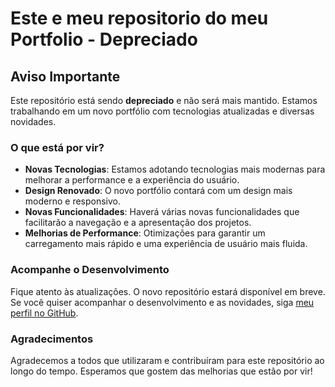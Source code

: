 # Este e meu repositorio do meu Portfolio - Depreciado

## Aviso Importante

Este repositório está sendo **depreciado** e não será mais mantido. Estamos trabalhando em um novo portfólio com tecnologias atualizadas e diversas novidades.

### O que está por vir?

- **Novas Tecnologias**: Estamos adotando tecnologias mais modernas para melhorar a performance e a experiência do usuário.
- **Design Renovado**: O novo portfólio contará com um design mais moderno e responsivo.
- **Novas Funcionalidades**: Haverá várias novas funcionalidades que facilitarão a navegação e a apresentação dos projetos.
- **Melhorias de Performance**: Otimizações para garantir um carregamento mais rápido e uma experiência de usuário mais fluida.

### Acompanhe o Desenvolvimento

Fique atento às atualizações. O novo repositório estará disponível em breve. Se você quiser acompanhar o desenvolvimento e as novidades,
siga [meu perfil no GitHub](https://github.com/GabrielaZanetti).

### Agradecimentos

Agradecemos a todos que utilizaram e contribuíram para este repositório ao longo do tempo. Esperamos que gostem das melhorias que estão por vir!
